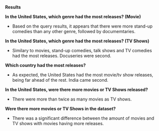 **Results**

**In the United States, which genre had the most releases? (Movie)**   
- Based on the query results, it appears that there were more stand-up comedies than any other genre, followed by documemtaries.




**In the United States, which genre had the most releases? (TV Shows)**

- Similary to movies, stand-up comedies, talk shows and TV comedies had the most releases. Docuseries were second. 

**Which country had the most releases?**
- As expected, the United States had the most movie/tv show releases, being far ahead of the rest. India came second.

**In the United States, were there more movies or TV Shows released?**
- There were more than twice as many movies as TV shows.

**Were there more movies or TV Shows in the dataset?**
- There was a significant difference between the amount of movies and TV shows with movies having more releases. 
